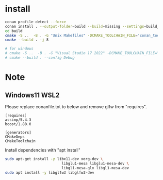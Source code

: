 # install
```bash
conan profile detect --force
conan install . --output-folder=build --build=missing --settings=build_type=Debug -s compiler.cppstd=17
cd build
cmake -S ..  -B . -G "Unix Makefiles" -DCMAKE_TOOLCHAIN_FILE="conan_toolchain.cmake" -DCMAKE_BUILD_TYPE=Debug
cmake --build . -j 8

# for windows
# cmake -S ..  -B . -G "Visual Studio 17 2022" -DCMAKE_TOOLCHAIN_FILE="conan_toolchain.cmake"
# cmake --build . --config Debug
```

# Note
## Windows11 WSL2
Please replace conanfile.txt to below and remove glfw from "requires".
```
[requires]
assimp/5.4.3
boost/1.88.0

[generators]
CMakeDeps
CMakeToolchain
```

Install dependencies with "apt install"
```bash
sudo apt-get install -y libx11-dev xorg-dev \
                          libglu1-mesa libglu1-mesa-dev \
                          libgl1-mesa-glx libgl1-mesa-dev
sudo apt install -y libglfw3 libglfw3-dev
```